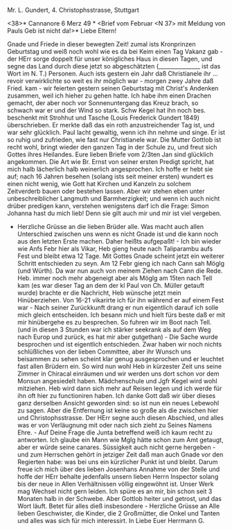 Mr. L. Gundert, 4. Christophsstrasse, Stuttgart

<38>* Cannanore 6 Merz 49
 <Dienstag>*
 <Brief vom Februar <N 37> mit Meldung von Pauls Geb ist nicht da!>* 
Liebe Eltern!

Gnade und Friede in dieser bewegten Zeit! zumal ists Kronprinzen Geburtstag und weiß noch wohl wie es da bei Keim einen Tag Vakanz gab - der HErr sorge doppelt für unser königliches Haus in diesen Tagen, und segne das Land durch diese jetzt so abgeschätzten (_______________ ist das Wort im N. T.) Personen. Auch ists gestern ein Jahr daß Christianele ihr … revoir verwirklichte so weit es ihr möglich war - morgen zwey Jahre daß Fried. kam - wir feierten gestern seinen Geburtstag mit Christ's Andenken zusammen, weil ich hieher zu gehen hatte. Ich habe ihm einen Drachen gemacht, der aber noch vor Sonnenuntergang das Kreuz brach, so schwach war er und der Wind so stark. Schw Kegel hat ihn noch bes. beschenkt mit Strohhut und Tasche (Louis Frederick Gundert 1849) überschrieben. Er merkte daß das ein roth anzustreichender Tag ist, und war sehr glücklich. Paul lacht gewaltig, wenn ich ihn nehme und singe. Er ist so ruhig und zufrieden, wie fast nur Christianele war. Die Mutter Gottlob ist recht wohl, bringt wieder den ganzen Tag in der Schule zu, und freut sich Gottes ihres Heilandes. 
Eure lieben Briefe vom 2/3ten Jan sind glücklich angekommen. Die Art wie Br. Ernst von seiner ersten Predigt spricht, hat mich halb lächerlich halb weinerlich angesprochen. Ich hoffe er hebt sie auf; nach 16 Jahren besehen (solang ists seit meiner ersten) wundert es einen nicht wenig, wie Gott hat Kirchen und Kanzeln zu solchem Zeitverderb bauen oder bestehen lassen. Aber wir stehen eben unter unbeschreiblicher Langmuth und Barmherzigkeit; und wenn ich auch nicht drüber predigen kann, verstehen wenigstens darf ich die Frage: Simon Johanna hast du mich lieb! Denn sie gilt auch mir und mir ist viel vergeben.

- Herzliche Grüsse an die lieben Brüder alle. Was macht auch allen Unterschied zwischen uns wenn es nicht Gnade ist und die kann noch aus den letzten Erste machen. Daher heißts aufgepaßt! - Ich bin wieder wie Anfs Febr hier als Vikar, Heb gieng heute nach Taliparambu aufs Fest und bleibt etwa 12 Tage. Mit Gottes Gnade scheint jetzt ein weiterer Schritt entschieden zu seyn. Am 12 Febr gieng ich nach Cann sah Möglg (und Würth). Da war nun auch von meinem Ziehen nach Cann die Rede. Heb. immer noch mehr abgeneigt aber als Möglg am 15ten nach Tell kam (es war dieser Tag an dem der kl Paul von Ch. Müller getauft wurde) brachte er die Nachricht, Heb wünsche jetzt mein Hinüberziehen. Von 16-21 vikarirte ich für ihn während er auf einem Fest war - Nach seiner Zurückkunft drang er nun eigentlich darauf ich solle mich gleich entscheiden. Ich besann mich und hielt fürs beste daß er mit mir hinübergehe es zu besprechen. So fuhren wir im Boot nach Tell. (und in diesen 3 Stunden war ich stärker seekrank als auf dem Weg nach Europ und zurück, es hat mir aber gutgethan) - Die Sache wurde besprochen und ist eigentlich entschieden. Zwar haben wir noch nichts schlüßliches von der lieben Committee, aber ihr Wunsch uns beisammen zu sehen scheint klar genug ausgesprochen und er leuchtet fast allen Brüdern ein. So wird nun wohl Heb in kürzester Zeit uns seine Zimmer in Chiracal einräumen und wir werden uns dort schon vor dem Monsun angesiedelt haben. Mädchenschule und Jgfr Kegel wird wohl mitziehen. Heb wird dann sich mehr auf Reisen legen und ich werde für ihn oft hier zu functioniren haben. Ich danke Gott daß wir über dieses ganz derselben Ansicht geworden sind: so ist nun ein neues Lebewohl zu sagen. Aber die Entfernung ist keine so große als die zwischen hier und Christophsstrasse. Der HErr segne auch diesen Abschied, und alles was er von Verläugnung mit oder nach sich zieht zu Seines Namens Ehre. - Auf Deine Frage die Junta betreffend weiß ich kaum recht zu antworten. Ich glaube ein Mann wie Mglg hätte schon zum Amt getaugt, aber er würde seine canares. Süssigkeit auch nicht gerne hergeben - und zum Herrschen gehört in jetziger Zeit daß man auch Gnade vor den Regierten habe: was bei uns ein kürzlicher Punkt ist und bleibt. Darum freue ich mich über des lieben Josenhans Annahme von der Stelle und hoffe der HErr behalte jedenfalls unsern lieben Herrn Inspector solang bis der neue in Allen Verhältnissen völlig eingewöhnt ist. Unser Werk mag Wechsel nicht gern leiden. Ich spüre es an mir, bin schon seit 3 Monaten halb in der Schwebe. Aber Gottlob heiter und getrost, und das Wort läuft. Betet für alles dieß insbesondere - Herzliche Grüsse an Alle lieben Geschwister, die Kinder, die 2 Großmütter, die Onkel und Tanten und alles was sich für mich interessirt. In Liebe
 Euer Herrmann G.
